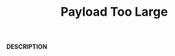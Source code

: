 ﻿---
category: 4xx
code: 413
cover: https://firebasestorage.googleapis.com/v0/b/capy-http.appspot.com/o/Capy413.gif?alt=media
coverAlt: Payload Too Large
description: Payload Too Large
pubDate: 2014-06-01
tags:
- 4xx
title: Payload Too Large
---

__DESCRIPTION__